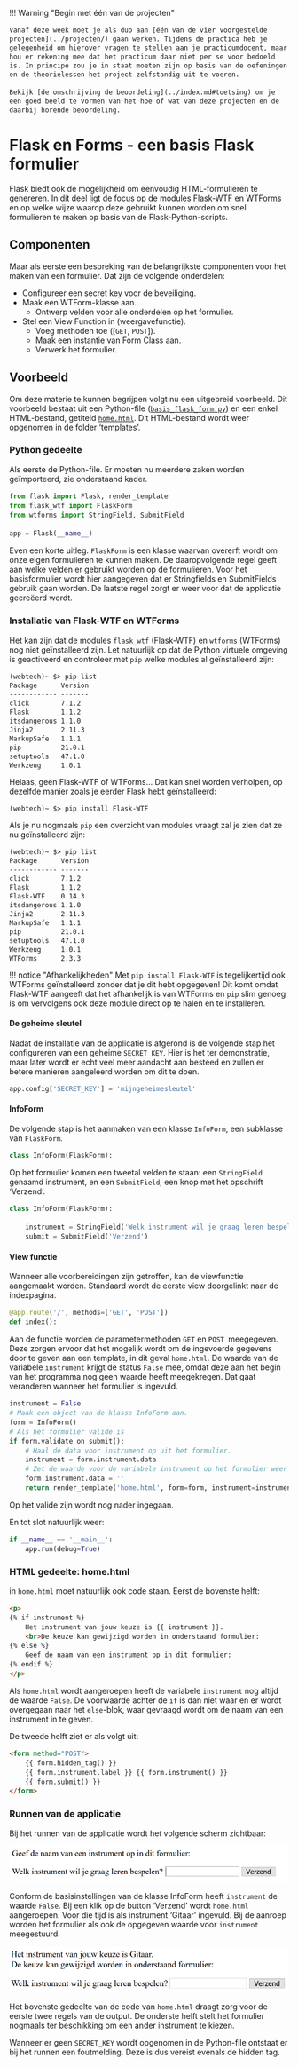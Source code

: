 !!! Warning "Begin met één van de projecten"

    Vanaf deze week moet je als duo aan [één van de vier voorgestelde projecten](../projecten/) gaan werken. Tijdens de practica heb je gelegenheid om hierover vragen te stellen aan je practicumdocent, maar hou er rekening mee dat het practicum daar niet per se voor bedoeld is. In principe zou je in staat moeten zijn op basis van de oefeningen en de theorielessen het project zelfstandig uit te voeren.

    Bekijk [de omschrijving de beoordeling](../index.md#toetsing) om je een goed beeld te vormen van het hoe of wat van deze projecten en de daarbij horende beoordeling.


# Flask en Forms - een basis Flask formulier

Flask biedt ook de mogelijkheid om eenvoudig HTML-formulieren te genereren. In dit deel ligt de focus op de modules [Flask-WTF](https://flask-wtf.readthedocs.io/en/stable/) en [WTForms](https://wtforms.readthedocs.io/en/2.3.x/) en op welke wijze waarop deze gebruikt kunnen worden om snel formulieren te maken op basis van de Flask-Python-scripts.

## Componenten
Maar als eerste een bespreking van de belangrijkste componenten voor het maken van een formulier.
Dat zijn de volgende onderdelen:

- Configureer een secret key voor de beveiliging.
- Maak een WTForm-klasse aan.
    - Ontwerp velden voor alle onderdelen op het formulier.
- Stel een View Function in (weergavefunctie).
    - Voeg methoden toe ([`GET`, `POST`]).
    - Maak een instantie van Form Class aan.
    - Verwerk het formulier.

## Voorbeeld
Om deze materie te kunnen begrijpen volgt nu een uitgebreid voorbeeld. Dit voorbeeld bestaat uit een Python-file ([`basis_flask_form.py`](bestanden/basis_flask_form.py)) en een enkel HTML-bestand, getiteld [`home.html`](bestanden/home.html). Dit HTML-bestand wordt weer opgenomen in de folder ‘templates’.

### Python gedeelte
Als eerste de Python-file. Er moeten nu meerdere zaken worden geïmporteerd, zie onderstaand kader.

```python
from flask import Flask, render_template
from flask_wtf import FlaskForm
from wtforms import StringField, SubmitField

app = Flask(__name__)
```

Even een korte uitleg. `FlaskForm` is een klasse waarvan overerft wordt om onze eigen formulieren te kunnen maken. De daaropvolgende regel geeft aan welke velden er gebruikt worden op de formulieren. Voor het basisformulier wordt hier aangegeven dat er Stringfields en SubmitFields gebruik gaan worden. De laatste regel zorgt er weer voor dat de applicatie gecreëerd wordt.

### Installatie van Flask-WTF en WTForms

Het kan zijn dat de modules `flask_wtf` (Flask-WTF) en `wtforms` (WTForms) nog niet geïnstalleerd zijn. Let natuurlijk op dat de Python virtuele omgeving is geactiveerd en controleer met `pip` welke modules al geïnstalleerd zijn:

```console
(webtech)~ $> pip list
Package      Version
------------ -------
click        7.1.2
Flask        1.1.2
itsdangerous 1.1.0
Jinja2       2.11.3
MarkupSafe   1.1.1
pip          21.0.1
setuptools   47.1.0
Werkzeug     1.0.1
```

Helaas, geen Flask-WTF of WTForms... Dat kan snel worden verholpen, op dezelfde manier zoals je eerder Flask hebt geïnstalleerd:

```console
(webtech)~ $> pip install Flask-WTF
```

Als je nu nogmaals `pip` een overzicht van modules vraagt zal je zien dat ze nu geïnstalleerd zijn:

```console hl_lines="6 13"
(webtech)~ $> pip list
Package      Version
------------ -------
click        7.1.2
Flask        1.1.2
Flask-WTF    0.14.3
itsdangerous 1.1.0
Jinja2       2.11.3
MarkupSafe   1.1.1
pip          21.0.1
setuptools   47.1.0
Werkzeug     1.0.1
WTForms      2.3.3
```

!!! notice "Afhankelijkheden"
    Met `pip install Flask-WTF` is tegelijkertijd ook WTForms geïnstalleerd zonder dat je dit hebt opgegeven! Dit komt omdat Flask-WTF aangeeft dat het afhankelijk is van WTForms en `pip` slim genoeg is om vervolgens ook deze module direct op te halen en te installeren.

#### De geheime sleutel
Nadat de installatie van de applicatie is afgerond is de volgende stap het configureren van een geheime `SECRET_KEY`. Hier is het ter demonstratie, maar later wordt er echt veel meer aandacht aan besteed en zullen er betere manieren aangeleerd worden om dit te doen.

```python
app.config['SECRET_KEY'] = 'mijngeheimesleutel'
```

#### InfoForm
De volgende stap is het aanmaken van een klasse `InfoForm`, een subklasse van `FlaskForm`.

```python
class InfoForm(FlaskForm):
```

Op het formulier komen een tweetal velden te staan: een `StringField` genaamd instrument, en een `SubmitField`, een knop met het opschrift ‘Verzend’.

```python
class InfoForm(FlaskForm):

    instrument = StringField('Welk instrument wil je graag leren bespelen?')
    submit = SubmitField('Verzend')
```

#### View functie
Wanneer alle voorbereidingen zijn getroffen, kan de viewfunctie aangemaakt worden. Standaard wordt de eerste view doorgelinkt naar de indexpagina.

```python
@app.route('/', methods=['GET', 'POST'])
def index():
```

Aan de functie worden de parametermethoden `GET` en `POST `meegegeven. Deze zorgen ervoor dat het mogelijk wordt om de ingevoerde gegevens door te geven aan een template, in dit geval `home.html`.
De waarde van de variabele `instrument` krijgt de status `False` mee, omdat deze aan het begin van het programma nog geen waarde heeft meegekregen. Dat gaat veranderen wanneer het formulier is ingevuld.

```python
instrument = False
# Maak een object van de klasse InfoForm aan.
form = InfoForm()
# Als het formulier valide is
if form.validate_on_submit():
    # Haal de data voor instrument op uit het formulier.
    instrument = form.instrument.data
    # Zet de waarde voor de variabele instrument op het formulier weer op False
    form.instrument.data = ''
    return render_template('home.html', form=form, instrument=instrument)
```
Op het valide zijn wordt nog nader ingegaan.

En tot slot natuurlijk weer:

```python
if __name__ == '__main__':
    app.run(debug=True)
```

### HTML gedeelte: home.html
in `home.html` moet natuurlijk ook code staan. Eerst de bovenste helft:

```html
<p>
{% if instrument %}
    Het instrument van jouw keuze is {{ instrument }}.
    <br>De keuze kan gewijzigd worden in onderstaand formulier:
{% else %}
    Geef de naam van een instrument op in dit formulier:
{% endif %}
</p>
```

Als `home.html` wordt aangeroepen heeft de variabele `instrument` nog altijd de waarde `False`. De voorwaarde achter de `if` is dan niet waar en er wordt overgegaan naar het `else`-blok, waar gevraagd wordt om de naam van een instrument in te geven.

De tweede helft ziet er als volgt uit:

```html
<form method="POST">
    {{ form.hidden_tag() }}
    {{ form.instrument.label }} {{ form.instrument() }}
    {{ form.submit() }}
</form>
```

### Runnen van de applicatie

Bij het runnen van de applicatie wordt het volgende scherm zichtbaar:

![home.html met formulier](imgs/formulier-1-html.png)

Conform de basisinstellingen van de klasse InfoForm heeft `instrument` de waarde `False`. Bij een klik op de button ‘Verzend’ wordt `home.html` aangeroepen. Voor die tijd is als instrument ‘Gitaar’ ingevuld. Bij de aanroep worden het formulier als ook de opgegeven waarde voor `instrument `meegestuurd.

![home.html met ingevuld formulier](imgs/formulier-2-html.png)

Het bovenste gedeelte van de code van `home.html` draagt zorg voor de eerste twee regels van de output. De onderste helft stelt het formulier nogmaals ter beschikking om een ander instrument te kiezen.

Wanneer er geen `SECRET_KEY` wordt opgenomen in de Python-file ontstaat er bij het runnen een foutmelding. Deze is dus vereist evenals de hidden tag.
